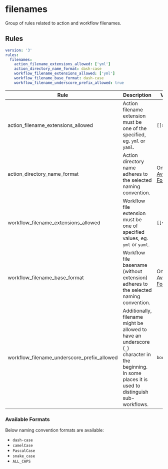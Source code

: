 # filenames

Group of rules related to action and workflow filenames.

## Rules

```yaml
version: '3'
rules:
  filenames:
    action_filename_extensions_allowed: ['yml']
    action_directory_name_format: dash-case
    workflow_filename_extensions_allowed: ['yml']
    workflow_filename_base_format: dash-case
    workflow_filename_underscore_prefix_allowed: true
```

|Rule|Description|Value|
|----|-----------|-----|
|action_filename_extensions_allowed|Action filename extension must be one of the specified, eg. `yml` or `yaml`.|`[]string`|
|action_directory_name_format|Action directory name adheres to the selected naming convention.|One of [Available Formats](#available-formats)|
|workflow_filename_extensions_allowed|Workflow file extension must be one of specified values, eg. `yml` or `yaml`.|`[]string`|
|workflow_filename_base_format|Workflow file basename (without extension) adheres to the selected naming convention.|One of [Available Formats](#available-formats)|
|workflow_filename_underscore_prefix_allowed|Additionally, filename might be allowed to have an underscore (`_`) character in the beginning. In some places it is used to distinguish sub-workflows.|`bool`|

### Available Formats

Below naming convention formats are available:

* `dash-case`
* `camelCase`
* `PascalCase`
* `snake_case`
* `ALL_CAPS`
